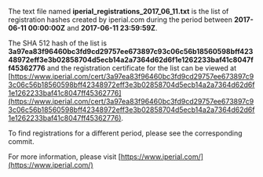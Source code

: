 The text file named **iperial_registrations_2017_06_11.txt** is the list of registration hashes created by iperial.com during the period between **2017-06-11 00:00:00Z** and **2017-06-11 23:59:59Z**.

The SHA 512 hash of the list is **3a97ea83f96460bc3fd9cd29757ee673897c93c06c56b18560598bff42348972eff3e3b02858704d5ecb14a2a7364d62d6f1e1262233baf41c8047ff45362776** and the registration certificate for the list can be viewed at [https://www.iperial.com/cert/3a97ea83f96460bc3fd9cd29757ee673897c93c06c56b18560598bff42348972eff3e3b02858704d5ecb14a2a7364d62d6f1e1262233baf41c8047ff45362776](https://www.iperial.com/cert/3a97ea83f96460bc3fd9cd29757ee673897c93c06c56b18560598bff42348972eff3e3b02858704d5ecb14a2a7364d62d6f1e1262233baf41c8047ff45362776).

To find registrations for a different period, please see the corresponding commit.

For more information, please visit [https://www.iperial.com/](https://www.iperial.com/)
